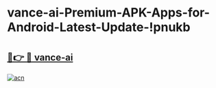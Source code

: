 # vance-ai-Premium-APK-Apps-for-Android-Latest-Update-!pnukb

# <h2><a href="https://gkzcse.esa.edu.pl?title=vance-ai&ref=pnukb">🔗👉 🔴 vance-ai</a></h2>

[![acn](https://github.com/user-attachments/assets/0f9c940e-d8b0-45ae-aac7-cd30a18b3e1c)](https://gkzcse.esa.edu.pl?title=vance-ai&ref=pnukb)


